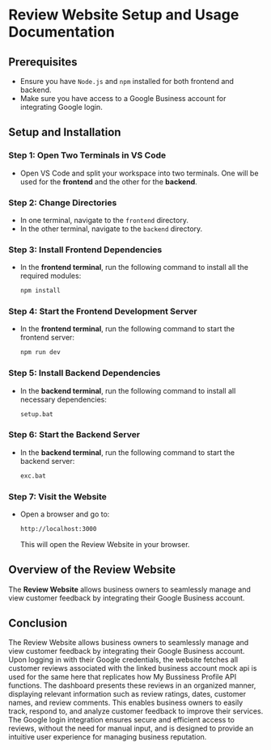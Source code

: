 # Review Website Setup and Usage Documentation

## Prerequisites

- Ensure you have `Node.js` and `npm` installed for both frontend and backend.
- Make sure you have access to a Google Business account for integrating Google login.

## Setup and Installation

### Step 1: Open Two Terminals in VS Code

- Open VS Code and split your workspace into two terminals. One will be used for the **frontend** and the other for the **backend**.

### Step 2: Change Directories

- In one terminal, navigate to the `frontend` directory.
- In the other terminal, navigate to the `backend` directory.

### Step 3: Install Frontend Dependencies

- In the **frontend terminal**, run the following command to install all the required modules:

  ```bash
  npm install
  ```

### Step 4: Start the Frontend Development Server

- In the **frontend terminal**, run the following command to start the frontend server:

  ```bash
  npm run dev
  ```

### Step 5: Install Backend Dependencies

- In the **backend terminal**, run the following command to install all necessary dependencies:

  ```bash
  setup.bat
  ```

### Step 6: Start the Backend Server

- In the **backend terminal**, run the following command to start the backend server:

  ```bash
  exc.bat
  ```

### Step 7: Visit the Website

- Open a browser and go to:

  ```bash
  http://localhost:3000
  ```

  This will open the Review Website in your browser.

## Overview of the Review Website

The **Review Website** allows business owners to seamlessly manage and view customer feedback by integrating their Google Business account.

## Conclusion

The Review Website allows business owners to seamlessly manage and view customer feedback by integrating their Google Business account. Upon logging in with their Google credentials, the website fetches all customer reviews associated with the linked business account mock api is used for the same here that replicates how My Bussiness Profile API functions. The dashboard presents these reviews in an organized manner, displaying relevant information such as review ratings, dates, customer names, and review comments. This enables business owners to easily track, respond to, and analyze customer feedback to improve their services. The Google login integration ensures secure and efficient access to reviews, without the need for manual input, and is designed to provide an intuitive user experience for managing business reputation.
